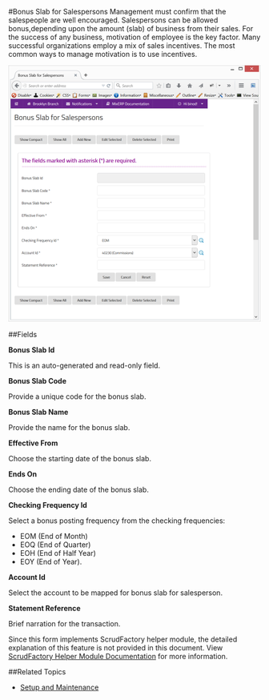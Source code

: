 #Bonus Slab for Salespersons
Management must confirm that the salespeople are well encouraged.
Salespersons can be allowed bonus,depending upon the amount (slab) 
of business from their sales. For the success of any business, 
motivation of employee is the key factor. Many successful 
organizations employ a mix of sales incentives. The most common ways 
to manage motivation is to use incentives. 


![Bonus Slab](images/bonus-slabs.png)

##Fields

**Bonus Slab Id**

 This is an auto-generated and read-only field.

**Bonus Slab Code**

 Provide a unique code for the bonus slab.

**Bonus Slab Name**

 Provide the name for the bonus slab.

**Effective From**

Choose the starting date of the bonus slab.

**Ends On** 

Choose the ending date of the bonus slab.

**Checking Frequency Id**

Select a bonus posting frequency from the checking frequencies:

* EOM (End of Month)
* EOQ (End of Quarter)
* EOH (End of Half Year) 
* EOY (End of Year). 

**Account Id**

Select the account to be mapped for bonus slab for salesperson.

**Statement Reference**

Brief narration for the transaction.


<div class="alert-box scrud radius">
    Since this form implements ScrudFactory helper module, the detailed explanation of this feature is not provided
    in this document. View <a href="../../core-concepts/scrud-factory.md">ScrudFactory Helper Module Documentation</a>
    for more information.
</div>

##Related Topics
* [Setup and Maintenance](../setup-and-maintenance.md)
